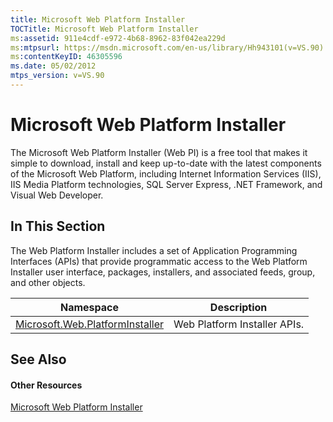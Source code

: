```yaml
---
title: Microsoft Web Platform Installer
TOCTitle: Microsoft Web Platform Installer
ms:assetid: 911e4cdf-e972-4b68-8962-83f042ea229d
ms:mtpsurl: https://msdn.microsoft.com/en-us/library/Hh943101(v=VS.90)
ms:contentKeyID: 46305596
ms.date: 05/02/2012
mtps_version: v=VS.90
---
```


# Microsoft Web Platform Installer

The Microsoft Web Platform Installer (Web PI) is a free tool that makes it simple to download, install and keep up-to-date with the latest components of the Microsoft Web Platform, including Internet Information Services (IIS), IIS Media Platform technologies, SQL Server Express, .NET Framework, and Visual Web Developer.

## In This Section

The Web Platform Installer includes a set of Application Programming Interfaces (APIs) that provide programmatic access to the Web Platform Installer user interface, packages, installers, and associated feeds, group, and other objects.

|Namespace|Description|
|--- |--- |
|[Microsoft.Web.PlatformInstaller](https://msdn.microsoft.com/en-us/library/microsoft.web.platforminstaller(v=vs.90))|Web Platform Installer APIs.|


## See Also

#### Other Resources

[Microsoft Web Platform Installer](http://go.microsoft.com/fwlink/?linkid=247915)

